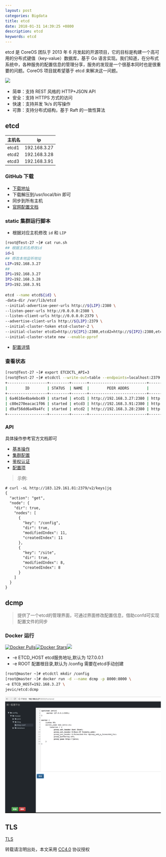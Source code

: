 ```yaml
---
layout: post
categories: Bigdata
title: etcd
date: 2018-01-31 14:39:25 +0800
description: etcd
keywords: etcd
---
```


etcd 是 CoreOS 团队于 2013 年 6 月发起的开源项目，它的目标是构建一个高可用的分布式键值（key-value）数据库，基于 Go 语言实现。我们知道，在分布式系统中，各种服务的配置信息的管理分享，服务的发现是一个很基本同时也是很重要的问题。CoreOS 项目就希望基于 etcd 来解决这一问题。

![](http://udn.yyuap.com/doc/docker_practice/_images/etcd_logo.png)

- 简单：支持 REST 风格的 HTTP+JSON API
- 安全：支持 HTTPS 方式的访问
- 快速：支持并发 1k/s 的写操作
- 可靠：支持分布式结构，基于 Raft 的一致性算法

## etcd

| 主机名 | ip |
| --- | --- |
| etcd1 | 192.168.3.27 |
| etcd2 | 192.168.3.28 |
| etcd3 | 192.168.3.91 |

### GitHub 下载
- [下载地址](https://github.com/coreos/etcd/releases)
- 下载解压到/usr/local/bin 即可
- 同步到所有主机
- [官网配置文档](https://coreos.com/etcd/docs/latest/op-guide/clustering.html)

### static 集群运行脚本
- 根据对应主机修改 `id` 和 `LIP`


``` sh
[root@Test-27 ~]# cat run.sh
## 根据主机名修改id
id=1  
## 修改本地监听地址
LIP=192.168.3.27
##
IP1=192.168.3.27
IP2=192.168.3.28
IP3=192.168.3.91

etcd --name etcd${id} \
-data-dir /var/lib/etcd
--initial-advertise-peer-urls http://${LIP}:2380 \
--listen-peer-urls http://0.0.0.0:2380 \
--listen-client-urls http://0.0.0.0:2379 \
--advertise-client-urls http://${LIP}:2379 \
--initial-cluster-token etcd-cluster-2 \
--initial-cluster etcd1=http://${IP1}:2380,etcd2=http://${IP2}:2380,etcd3=http://${IP3}:2380 \
--initial-cluster-state new --enable-pprof

```
- [配置详情](https://coreos.com/etcd/docs/latest/op-guide/configuration.html)


### 查看状态

``` sh
[root@Test-27 ~]# export ETCDCTL_API=3
[root@Test-27 ~]# etcdctl --write-out=table --endpoints=localhost:2379 member list
+------------------+---------+-------+--------------------------+--------------------------+
|        ID        | STATUS  | NAME  |        PEER ADDRS        |       CLIENT ADDRS       |
+------------------+---------+-------+--------------------------+--------------------------+
| 6a4616e4ba4ebc49 | started | etcd1 | http://192.168.3.27:2380 | http://192.168.3.27:2379 |
| c80e270eacac1f06 | started | etcd3 | http://192.168.3.91:2380 | http://192.168.3.91:2379 |
| d9af56dd6a49a4fc | started | etcd2 | http://192.168.3.28:2380 | http://192.168.3.28:2379 |
+------------------+---------+-------+--------------------------+--------------------------+
```

### API
具体操作参考官方文档即可

- [基本操作](https://github.com/coreos/etcd/blob/6acb3d67fbe131b3b2d5d010e00ec80182be4628/Documentation/v2/api.md)
- [集群配置](https://github.com/coreos/etcd/blob/6acb3d67fbe131b3b2d5d010e00ec80182be4628/Documentation/v2/members_api.md)
- [鉴权认证](https://github.com/coreos/etcd/blob/6acb3d67fbe131b3b2d5d010e00ec80182be4628/Documentation/v2/auth_api.md)
- [配置项](https://github.com/etcd-io/etcd/blob/master/Documentation/op-guide/configuration.md)

>示例:

```
# curl -sL http://183.129.161.81:2379/v2/keys|jq
{
  "action": "get",
  "node": {
    "dir": true,
    "nodes": [
      {
        "key": "/config",
        "dir": true,
        "modifiedIndex": 11,
        "createdIndex": 11
      },
      {
        "key": "/site",
        "dir": true,
        "modifiedIndex": 8,
        "createdIndex": 8
      }
    ]
  }
}
```

## dcmp
>提供了一个etcd的管理界面，可通过界面修改配置信息，借助confd可实现配置文件的同步

### Docker 运行
[![Docker Pulls](https://img.shields.io/docker/pulls/jevic/etcd.svg)](https://hub.docker.com/r/jevic/etcd)[![Docker Stars](https://img.shields.io/docker/stars/jevic/etcd.svg)](https://hub.docker.com/r/jevic/etcd)[![](https://images.microbadger.com/badges/image/jevic/etcd.svg)](https://microbadger.com/images/jevic/etcd "Get your own image badge on microbadger.com")

- -e ETCD_HOST etcd服务地址,默认为 127.0.0.1
- -e ROOT  配置根目录,默认为 /config 需要在etcd手动创建


``` sh
[root@master ~]# etcdctl mkdir /config
[root@master ~]# docker run -d --name dcmp -p 8000:8000 \
-e ETCD_HOST=192.168.3.27 \
jevic/etcd:dcmp
```

![](https://raw.githubusercontent.com/jevic/images/master/docker/etcd-dcmp.png)

## TLS
[TLS](https://coreos.com/os/docs/latest/generate-self-signed-certificates.html)

转载请注明出处，本文采用 [CC4.0](http://creativecommons.org/licenses/by-nc-nd/4.0/) 协议授权


